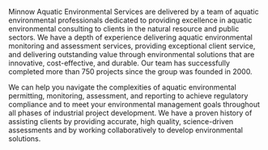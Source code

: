 Minnow Aquatic Environmental Services are delivered by a team of aquatic environmental professionals dedicated to providing excellence in aquatic environmental consulting to clients in the natural resource and public sectors. We have a depth of experience delivering aquatic environmental monitoring and assessment services, providing exceptional client service, and delivering outstanding value through environmental solutions that are innovative, cost-effective, and durable. Our team has successfully completed more than 750 projects since the group was founded in 2000.

We can help you navigate the complexities of aquatic environmental permitting, monitoring, assessment, and reporting to achieve regulatory compliance and to meet your environmental management goals throughout all phases of industrial project development. We have a proven history of assisting clients by providing accurate, high quality, science-driven assessments and by working collaboratively to develop environmental solutions. 
